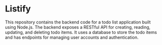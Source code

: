 # Listify
This repository contains the backend code for a todo list application built using Node.js. The backend exposes a RESTful API for creating, reading, updating, and deleting todo items. It uses a database to store the todo items and has endpoints for managing user accounts and authentication.

